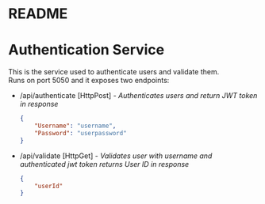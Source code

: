 # README
# Authentication Service
This is the service used to authenticate users and validate them.  
Runs on port 5050 and it exposes two endpoints:  
* /api/authenticate [HttpPost] - _Authenticates users and return JWT token in response_
    ``` json
    {
        "Username": "username",
	    "Password": "userpassword"
    }
* /api/validate [HttpGet] - _Validates user with username and authenticated jwt token returns User ID in response_
    ``` json
    {
        "userId"
    }
